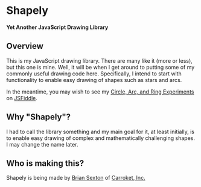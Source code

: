 # Shapely

**Yet Another JavaScript Drawing Library**

## Overview

This is my JavaScript drawing library. There are many like it (more or less), but this one is mine. Well, it will be when I get around to putting some of my commonly useful drawing code here. Specifically, I intend to start with functionality to enable easy drawing of shapes such as stars and arcs.

In the meantime, you may wish to see my [Circle, Arc, and Ring Experiments](http://jsfiddle.net/briansexton/W49p2/) on [JSFiddle](http://jsfiddle.net/briansexton/W49p2/).

## Why "Shapely"?

I had to call the library something and my main goal for it, at least initially, is to enable easy drawing of complex and mathematically challenging shapes. I may change the name later.

## Who is making this?

Shapely is being made by [Brian Sexton](http://briansexton.com/) of [Carroket, Inc.](http://carroket.com/)
